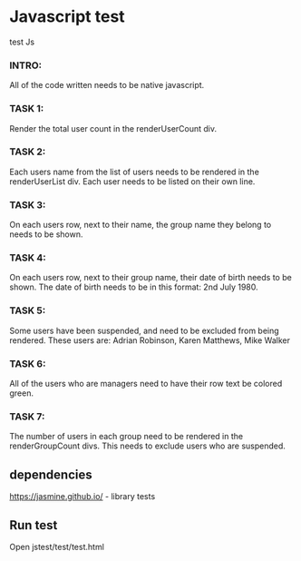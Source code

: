 # Javascript test 
test Js

### INTRO:
  All of the code written needs to be native javascript.

### TASK 1:
   Render the total user count in the renderUserCount div.

### TASK 2:
  Each users name from the list of users needs to be rendered in the renderUserList div.
  Each user needs to be listed on their own line.

### TASK 3:
   On each users row, next to their name, the group name they belong to needs to be shown.

### TASK 4:
  On each users row, next to their group name, their date of birth needs to be shown.
  The date of birth needs to be in this format: 2nd July 1980.

### TASK 5:
  Some users have been suspended, and need to be excluded from being rendered.
  These users are: Adrian Robinson, Karen Matthews, Mike Walker

### TASK 6:
  All of the users who are managers need to have their row text be colored green.

### TASK 7:
  The number of users in each group need to be rendered in the renderGroupCount divs.
  This needs to exclude users who are suspended.

## dependencies

   https://jasmine.github.io/ - library tests

## Run test
  Open jstest/test/test.html
